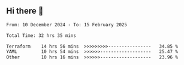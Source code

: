 ## Hi there 👋

<!-- TECHNOLOGIES:START -->
<!-- TECHNOLOGIES:END -->

<!--START_SECTION:waka-->

```txt
From: 10 December 2024 - To: 15 February 2025

Total Time: 32 hrs 35 mins

Terraform    14 hrs 56 mins  >>>>>>>>>----------------   34.85 %
YAML         10 hrs 54 mins  >>>>>>-------------------   25.47 %
Other        10 hrs 16 mins  >>>>>>-------------------   23.96 %
```

<!--END_SECTION:waka-->

